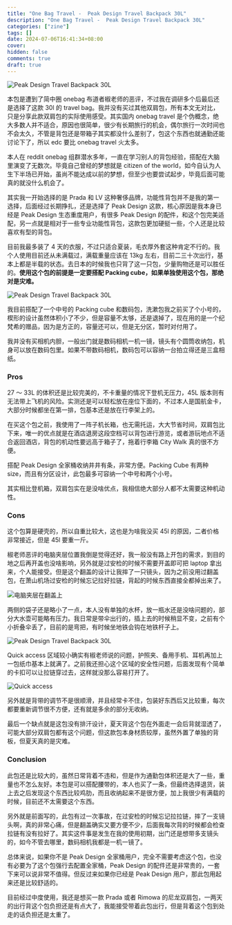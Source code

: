 ```yaml
---
title: "One Bag Travel -  Peak Design Travel Backpack 30L"
description: "One Bag Travel -  Peak Design Travel Backpack 30L"
categories: ["zine"]
tags: []
date: 2024-07-06T16:41:34+08:00
cover:
hidden: false
comments: true
draft: true
---
```


![Peak Design Travel Backpack 30L](//static.fatesinger.com/2024/07/6eqe3fkfyfoz2vzp.jpg)

本包是遭到了简中圈 onebag 布道者椒老师的恶评，不过我在调研多个后最后还是选择了这款 30l 的 travel bag。我并没有买过其他双肩包，所有本文无对比，只是分享此款双肩包的实际使用感受。其实国内 onebag travel 是个伪概念，绝大多数人并不适合，原因也很简单，很少有长期旅行的机会，偶尔旅行一次时间也不会太久，不管是背包还是带箱子其实都没什么差别了，包这个东西也就通勤还能讨论下了，所以 edc 要比 onebag travel 火太多。

本人在 reddit onebag 组群潜水多年，一直在学习别人的背包经验，搭配在大脑里演变了无数次。毕竟自己曾经的梦想就是 citizen of the world，如今自认为人生下半场已开始，虽尚不能达成以前的梦想，但至少也要尝试起步，毕竟后面可能真的就没什么机会了。

其实我一开始选择的是 Prada 和 LV 这种奢侈品牌，功能性背包并不是我的第一选择，后面经过长期挣扎，还是选择了 Peak Design 这款，核心原因是我本身已经是 Peak Design 生态重度用户，有很多 Peak Design 的配件，和这个包完美适配，另一点就是相对于一些专业功能性背包，这款包更加硬挺一些，个人还是比较喜欢有型的背包。

目前我最多装了 4 天的衣服，不过只适合夏装，毛衣厚外套这种肯定不行的。我个人使用目前还从未满载过，满载重量应该在 13kg 左右，目前二三十次出行，基本上都是半载的状态。去日本的时候我也只背了这一只包，少量购物还是可以胜任的。**使用这个包的前提是一定要搭配 Packing cube，如果单独使用这个包，那绝对是灾难。**

![Peak Design Travel Backpack 30L](//static.fatesinger.com/2024/08/6bz1dg37w4n5xjlr.jpg)

我目前搭配了一个中号的 Packing cube 和数码包，洗漱包我之前买了个小号的，楔形的设计虽然体积小了不少，但是容量不太够，还是退掉了，现在用的是一个纪梵希的赠品，因为是方正的，容量还可以，但是无分区，暂时对付用了。

我并没有买相机内胆，一般出门就是数码相机一机一镜，镜头有个圆筒收纳包，机身可以放在数码包里。如果不带数码相机，数码包可以容纳一台拍立得还是三盒相纸。

### Pros

27 ～ 33L 的体积还是比较完美的，不卡重量的情况下登机无压力，45L 版本则有无法带上飞机的风险。实测还是可以轻松放在座位下面的，不过本人是国航金卡，大部分时候都坐在第一排，包基本还是放在行李架上的。

在买这个包之前，我使用了一阵子机长箱，也无需托运，大大节省时间，双肩包比下来，唯一的优点就是在酒店退房这段空档可以背包进行游览，或者游玩地点不适合返回酒店，背包的机动性要远高于箱子了，拖着行李箱 City Walk 真的很不方便。

搭配 Peak Design 全家桶收纳井井有条，非常方便。Packing Cube 有两种 size，而且有分区设计，此包最多可容纳一个中号和两个小号。

其实相比登机箱，双肩包实在是没啥优点，我相信绝大部分人都不太需要这种机动性。

### Cons

这个包算是硬壳的，所以自重比较大，这也是为啥我没买 45l 的原因，二者价格非常接近，但是 45l 要重一斤。

椒老师恶评的电脑夹层位置我倒是觉得还好，我一般没有路上开包的需求，到目的地之后再开盖也没啥影响，另外就是过安检的时候不需要开盖即可把 laptop 拿出来，个人能接受。但是这个翻盖的设计让我摔了一只镜头，因为之前没用过翻盖包，在萧山机场过安检的时候忘记拉好拉链，背起的时候东西直接全都掉出来了。

![电脑夹层在翻盖上](//static.fatesinger.com/2024/08/lbro79d71ufns3pq.jpg)

两侧的袋子还是略小了一点，本人没有单独的水杯，放一瓶水还是没啥问题的，部分大水壶可能略有压力。我日常是带伞出行的，插上去的时候稍显不变，之前有个小折叠伞丢了，目前的是弯把，有时候坐地铁会钩在地铁杆子上。

![Peak Design Travel Backpack 30L](//static.fatesinger.com/2024/08/i9f2fieu8glpu6xp.jpg)

Quick access 区域较小确实有椒老师说的问题，护照夹、备用手机、耳机再加上一包纸巾基本上就满了。之前我还担心这个区域的安全性问题，后面发现有个简单的卡扣可以让拉链穿过去，这样就没那么容易打开了。

![Quick access](//static.fatesinger.com/2024/08/wkt2xzjj6uys8phg.jpg)

另外就是背带的调节不是很顺滑，并且经常卡不住，包装好东西后又比较重，每次都要重新调节很不方便，还有就是多余的部分无收纳。

最后一个缺点就是这包没有排汗设计，夏天背这个包在外面走一会后背就湿透了，可能大部分双肩包都有这个问题，但这款包本身材质较厚，虽然外置了单独的背板，但夏天真的是灾难。

### Conclusion

此包还是比较大的，虽然日常背着不违和，但是作为通勤包体积还是大了一些，重量也不怎么友好。本包是可以搭配腰带的，本人也买了一条，但最终选择退货，装上去之后发现这个东西比较鸡肋，而且收纳起来不是很方便，加上我很少有满载的时候，目前还不太需要这个东西。

另外就是前面写的，此包有过一次事故，在过安检的时候忘记拉拉链，摔了一支镜头啊，真的非常心痛，但是翻盖确实又要方便不少，后面我每次背的时候都会检查拉链有没有拉好了。其实这件事是发生在我的使用初期，出门还是想带多支镜头的，如今不管去哪里，数码相机我都是一机一镜了。

总体来说，如果你不是 Peak Design 全家桶用户，完全不需要考虑这个包，也没有必要为了这个包强行去配置全家桶，Peak Design 的配件还是非常贵的，一套下来可以说非常不值得。但反过来如果你已经是 Peak Design 用户，那此包用起来还是比较舒适的。

目前经过中度使用，我还是想买一款 Prada 或者 Rimowa 的尼龙双肩包，一两天的出行背这个包负担还是有点大了，我能接受带着此包出行，但是背着这个包到处走的话负担还是太重了。
